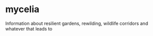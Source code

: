# mycelia
Information about resilient gardens, rewilding, wildlife corridors and whatever that leads to
